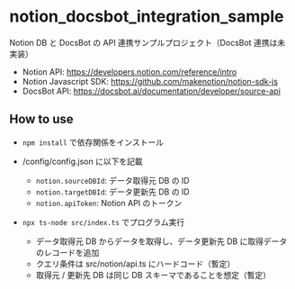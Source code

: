 # notion_docsbot_integration_sample

Notion DB と DocsBot の API 連携サンプルプロジェクト（DocsBot 連携は未実装）

- Notion API: <https://developers.notion.com/reference/intro>
- Notion Javascript SDK: <https://github.com/makenotion/notion-sdk-js>
- DocsBot API: <https://docsbot.ai/documentation/developer/source-api>

## How to use

- `npm install` で依存関係をインストール

- /config/config.json に以下を記載

  - `notion.sourceDBId`: データ取得元 DB の ID
  - `notion.targetDBId`: データ更新先 DB の ID
  - `notion.apiToken`: Notion API のトークン

- `npx ts-node src/index.ts` でプログラム実行

  - データ取得元 DB からデータを取得し、データ更新先 DB に取得データのレコードを追加
  - クエリ条件は src/notion/api.ts にハードコード（暫定）
  - 取得元 / 更新先 DB は同じ DB スキーマであることを想定（暫定）
